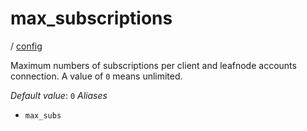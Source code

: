 # max_subscriptions

/ [config](/reference/config/index.md) 

Maximum numbers of subscriptions per client and leafnode accounts connection. A value of `0` means unlimited.

*Default value*: `0`
*Aliases*
- `max_subs`

